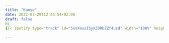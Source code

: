 ```yaml
---
title: "Kanye"
date: 2022-07-29T12:45:54+02:00
draft: false 
Hi
{{< spotify type="track" id="5xvXeuxISyXJDRbZZf4uzd" width="100%" height="250" >}}

---
```



